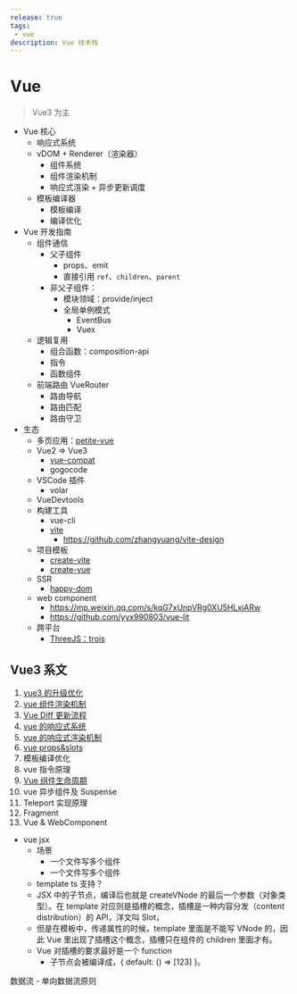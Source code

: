 ```yaml
---
release: true
tags:
 - vue
description: Vue 技术栈
---
```


# Vue

> Vue3 为主

- Vue 核心
  - 响应式系统
  - vDOM + Renderer（渲染器）
    - 组件系统 
    - 组件渲染机制
    - 响应式渲染 + 异步更新调度
  - 模板编译器
    - 模板编译
    - 编译优化
- Vue 开发指南
  - 组件通信
    - 父子组件
      - props、emit
      - 直接引用 `ref`、`children`、`parent`
    - 非父子组件：
      - 模块领域：provide/inject
      - 全局单例模式  
        - EventBus
        - Vuex
  - 逻辑复用
    - 组合函数：composition-api
    - 指令
    - 函数组件
  - 前端路由 VueRouter
    - 路由导航
    - 路由匹配
    - 路由守卫
- 生态
  - 多页应用：[petite-vue](https://github.com/vuejs/petite-vue)
  - Vue2 => Vue3
    - [vue-compat](https://github.com/vuejs/core/tree/main/packages/vue-compat)
    - gogocode
  - VSCode 插件
    - volar
  - VueDevtools
  - 构建工具
    - vue-cli
    - [vite](https://github.com/vitejs/vite) 
      - https://github.com/zhangyuang/vite-design
  - 项目模板
    - [create-vite](https://github.com/vitejs/vite/tree/main/packages/create-vite)
    - [create-vue](https://github.com/vuejs/create-vue)
  - SSR
    - [happy-dom](https://github.com/capricorn86/happy-dom)
  - web component
    - https://mp.weixin.qq.com/s/kqG7xUnpVRg0XU5HLxjARw
    - https://github.com/yyx990803/vue-lit
  - 跨平台
    - [ThreeJS：trois](https://github.com/troisjs/trois)

## Vue3 系文

1. [vue3 的升级优化](./vue3的升级优化.md)
2. [vue 组件渲染机制](./vue%20组件渲染机制.md)
3. [Vue Diff 更新流程](./Vue%20Diff%20%E6%9B%B4%E6%96%B0%E6%B5%81%E7%A8%8B.md)
4. [vue 的响应式系统](./vue%20的响应式系统.md)
5. [vue 的响应式渲染机制](./vue%20的响应式渲染机制.md)
6. [vue props&slots](./vue%20props%26slots.md)
7. 模板编译优化
8. vue 指令原理
9. [Vue 组件生命周期](./Vue%20%E7%BB%84%E4%BB%B6%E7%94%9F%E5%91%BD%E5%91%A8%E6%9C%9F.md)
10. vue 异步组件及 Suspense
11. Teleport 实现原理
12. Fragment
13. Vue & WebComponent



- vue jsx
  - 场景
    - 一个文件写多个组件
    - 一个文件写多个组件
  - template ts 支持？
  - JSX 中的子节点，编译后也就是 createVNode 的最后一个参数（对象类型）。在 template 对应则是插槽的概念，插槽是一种内容分发（content distribution）的 API，洋文叫 Slot，
  - 但是在模板中，传递属性的时候，template 里面是不能写 VNode 的，因此 Vue 里出现了插槽这个概念，插槽只在组件的 children 里面才有。
  - Vue 对插槽的要求最好是一个 function
    - 子节点会被编译成，{ default: () => [123] }。


数据流
    - 单向数据流原则